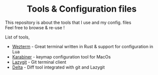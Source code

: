 <h1 align="center"> Tools & Configuration files</h1>

This repository is about the tools that I use and my config. files</br>
Feel free to browse & re-use !

List of tools,

- [Wezterm](https://wezfurlong.org/wezterm/index.html) - Great terminal written in Rust & support for configuration in Lua
- [Karabiner](https://karabiner-elements.pqrs.org) - keymap configuration tool for MacOs
- [Lazygit](https://github.com/jesseduffield/lazygit) - Git terminal client
- [Delta](https://github.com/dandavison/delta) - Diff tool integrated with git and Lazygit

